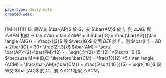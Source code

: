```yaml
---
page-type: daily-note
created-week:
---
```

[[M-H111]] 13.
設W交 $\bar{AP}$ 於 $G$，交 $\bar{AM}$ 於 $I$，則 $\triangle AGI$ 與 $\triangle APM$ 相似 -> $\tan \angle {AIG} = \tan \angle {AMP} =3$
$\bar{IG} = \frac{\bar{AG}}{\tan \angle {AIG}} = \frac{x}{3}$
設 $\vec{IG}$ 交面 $DEF$ 於 $I'$ ，則 $\bar{II'} = AD + 2\bar{IG} = 30+ \frac{2}{3}x$
$\bar{AM} = \sqrt{ \bar{AP}^{2}+\bar{PM}^{2} } = \sqrt{ 5^{2}+15^{2} }=5\sqrt{ 10 }$
$\because M=中(B,C) \therefore \bar{CM} = \frac{10}{2} =5,\ \tan \angle {ACM} = \frac{\bar{AM}}{\bar{CM}} = \frac{5\sqrt{ 10 }}{5} = \sqrt{ 10 }$
設W交 $\bar{AC}$ 於 $C'$，則 $\triangle AC'I$ 相似 $\triangle ACM$，